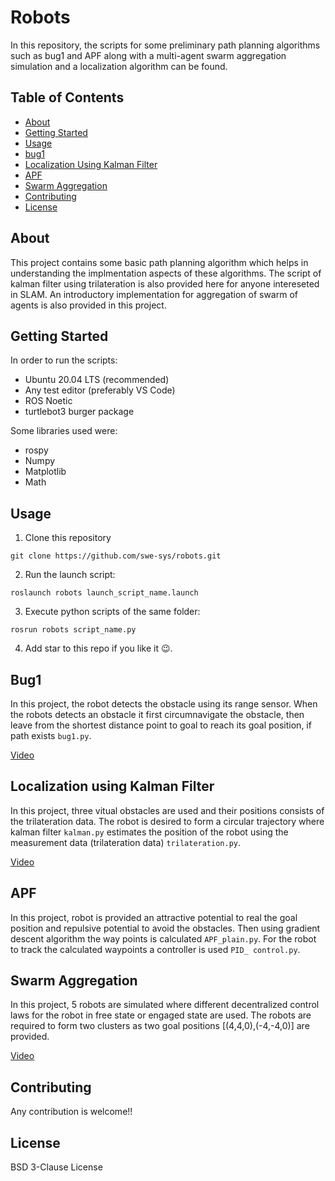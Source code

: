# Robots

In this repository, the scripts for some preliminary path planning algorithms such as bug1 and APF along with a multi-agent swarm aggregation simulation  and a localization algorithm can be found. 

## Table of Contents

- [About](#about)
- [Getting Started](#getting-started)
- [Usage](#usage)
- [bug1](#bug1)
- [Localization Using Kalman Filter](#localization-using-kalman-filter)
- [APF](#apf)
- [Swarm Aggregation](#swarm-aggregation)
- [Contributing](#contributing)
- [License](#license)

## About

This project contains some basic path planning algorithm which helps in understanding the implmentation aspects of these algorithms. The script of kalman filter using trilateration is also provided here for anyone intereseted in SLAM. An introductory implementation for aggregation of swarm of agents is also provided in this project.

## Getting Started

In order to run the scripts:

- Ubuntu 20.04 LTS (recommended)
- Any test editor (preferably VS Code)
- ROS Noetic
- turtlebot3 burger package

Some libraries used were:

- rospy
- Numpy
- Matplotlib
- Math

## Usage

1. Clone this repository
```terminal
git clone https://github.com/swe-sys/robots.git
```
2. Run the launch script:
```terminal
roslaunch robots launch_script_name.launch
```
3. Execute python scripts of the same folder:
```terminal
rosrun robots script_name.py
```
4. Add star to this repo if you like it :wink:.

## Bug1
In this project, the robot detects the obstacle using its range sensor. When the robots detects an obstacle it first circumnavigate the obstacle, then leave from the shortest distance point to goal to reach its goal position, if path exists `bug1.py`.

[Video](https://youtu.be/z5Rz23LXjug)

## Localization using Kalman Filter
In this project, three vitual obstacles are used and their positions consists of the trilateration data. The robot is desired to form a circular trajectory where kalman filter `kalman.py` estimates the position of the robot using the measurement data (trilateration data) `trilateration.py`.

[Video](https://youtu.be/P0tuQVYqXrM)

## APF
In this project, robot is provided an attractive potential to real the goal position and repulsive potential to avoid the obstacles. Then using gradient descent algorithm the way points is calculated `APF_plain.py`. For the robot to track the calculated waypoints a controller is used `PID_ control.py`.

## Swarm Aggregation
In this project, 5 robots are simulated where different decentralized control laws for the robot in free state or engaged state are used. The robots are required to form two clusters as two goal positions [(4,4,0),(-4,-4,0)] are provided.

[Video](https://youtu.be/jrXQiQKZzQ8)

## Contributing

Any contribution is welcome!! 

## License

BSD 3-Clause License
